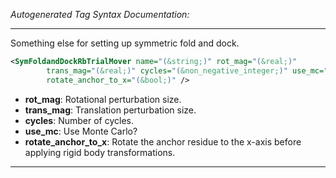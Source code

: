 <!-- THIS IS AN AUTOGENERATED FILE: Don't edit it directly, instead change the schema definition in the code itself. -->

_Autogenerated Tag Syntax Documentation:_

---
Something else for setting up symmetric fold and dock.

```xml
<SymFoldandDockRbTrialMover name="(&string;)" rot_mag="(&real;)"
        trans_mag="(&real;)" cycles="(&non_negative_integer;)" use_mc="(&bool;)"
        rotate_anchor_to_x="(&bool;)" />
```

-   **rot_mag**: Rotational perturbation size.
-   **trans_mag**: Translation perturbation size.
-   **cycles**: Number of cycles.
-   **use_mc**: Use Monte Carlo?
-   **rotate_anchor_to_x**: Rotate the anchor residue to the x-axis before applying rigid body transformations.

---
